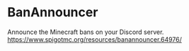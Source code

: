# BanAnnouncer
Announce the Minecraft bans on your Discord server. https://www.spigotmc.org/resources/banannouncer.64976/
